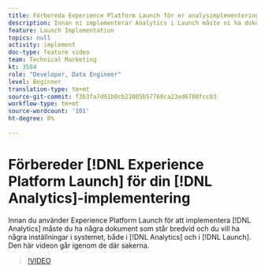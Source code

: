 ```yaml
---
title: Förbereda Experience Platform Launch för er analysimplementering
description: Innan ni implementerar Analytics i Launch måste ni ha dokument som är redo och ni har velat konfigurera några saker i systemet, både i Analytics och i Launch. Den här videon går igenom de där sakerna.
feature: Launch Implementation
topics: null
activity: implement
doc-type: feature video
team: Technical Marketing
kt: 3584
role: "Developer, Data Engineer"
level: Beginner
translation-type: tm+mt
source-git-commit: f3b3fa7d91b0cb21005b57768ca23ed6700fcc03
workflow-type: tm+mt
source-wordcount: '101'
ht-degree: 0%

---
```



# Förbereder [!DNL Experience Platform Launch] för din [!DNL Analytics]-implementering

Innan du använder Experience Platform Launch för att implementera [!DNL Analytics] måste du ha några dokument som står bredvid och du vill ha några inställningar i systemet, både i [!DNL Analytics] och i [!DNL Launch]. Den här videon går igenom de där sakerna.

>[!VIDEO](https://video.tv.adobe.com/v/28752/?quality=12)
